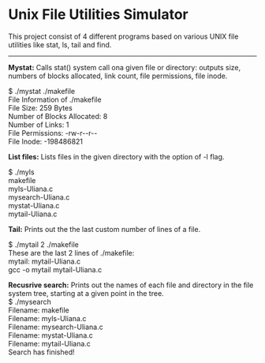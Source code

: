 # Unix File Utilities Simulator
This project consist of 4 different programs based on various UNIX file utilities like stat, ls, tail and find.
______

**Mystat:** Calls stat() system call ona given file or directory: outputs size, numbers of blocks allocated, link count, file permissions, file inode. <br />

$ ./mystat ./makefile  <br /> 
File Information of ./makefile <br />
File Size: 259 Bytes <br />
Number of Blocks Allocated: 8 <br />
Number of Links: 1 <br />
File Permissions: -rw-r--r-- <br />
File Inode: -198486821 <br />


**List files:** Lists files in the given directory with the option of -l flag. <br />

$ ./myls <br />
makefile  <br />
myls-Uliana.c  <br />
mysearch-Uliana.c  <br />
mystat-Uliana.c  <br />
mytail-Uliana.c  <br />

**Tail:** Prints out the the last custom number of lines of a file.

$ ./mytail 2 ./makefile <br />
These are the last 2 lines of ./makefile: <br />
mytail: mytail-Uliana.c <br />
 gcc -o mytail mytail-Uliana.c <br />


**Recusrive search:** Prints out the names of each file and directory in
the file system tree, starting at a given point in the tree.<br />
$ ./mysearch <br />
Filename: makefile<br />
Filename: myls-Uliana.c<br />
Filename: mysearch-Uliana.c<br />
Filename: mystat-Uliana.c<br />
Filename: mytail-Uliana.c<br />
Search has finished!


